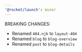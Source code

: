 ```yaml
---
'@rocket/launch': minor
---
```


BREAKING CHANGES:
- Renamed `404.njk` to `layout-404`
- Renamed `blog` to `blog-overview`
- Renamed `post` to `blog-details`
